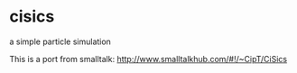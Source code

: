 # cisics
a simple particle simulation

This is a port from smalltalk: http://www.smalltalkhub.com/#!/~CipT/CiSics

